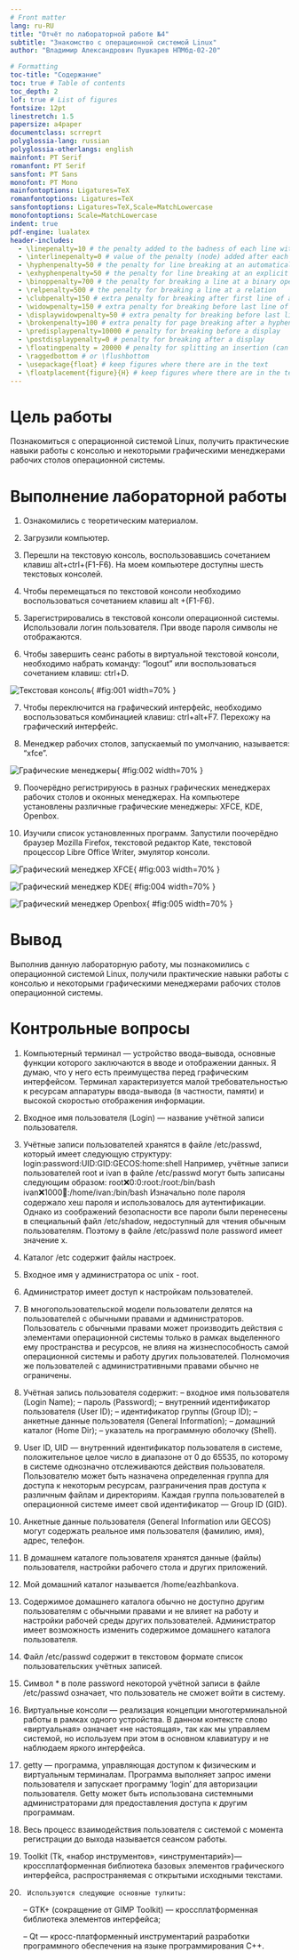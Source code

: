 ```yaml
---
# Front matter
lang: ru-RU
title: "Отчёт по лабораторной работе №4"
subtitle: "Знакомство с операционной системой Linux"
author: "Владимир Александрович Пушкарев НПМбд-02-20"

# Formatting
toc-title: "Содержание"
toc: true # Table of contents
toc_depth: 2
lof: true # List of figures
fontsize: 12pt
linestretch: 1.5
papersize: a4paper
documentclass: scrreprt
polyglossia-lang: russian
polyglossia-otherlangs: english
mainfont: PT Serif
romanfont: PT Serif
sansfont: PT Sans
monofont: PT Mono
mainfontoptions: Ligatures=TeX
romanfontoptions: Ligatures=TeX
sansfontoptions: Ligatures=TeX,Scale=MatchLowercase
monofontoptions: Scale=MatchLowercase
indent: true
pdf-engine: lualatex
header-includes:
  - \linepenalty=10 # the penalty added to the badness of each line within a paragraph (no associated penalty node) Increasing the value makes tex try to have fewer lines in the paragraph.
  - \interlinepenalty=0 # value of the penalty (node) added after each line of a paragraph.
  - \hyphenpenalty=50 # the penalty for line breaking at an automatically inserted hyphen
  - \exhyphenpenalty=50 # the penalty for line breaking at an explicit hyphen
  - \binoppenalty=700 # the penalty for breaking a line at a binary operator
  - \relpenalty=500 # the penalty for breaking a line at a relation
  - \clubpenalty=150 # extra penalty for breaking after first line of a paragraph
  - \widowpenalty=150 # extra penalty for breaking before last line of a paragraph
  - \displaywidowpenalty=50 # extra penalty for breaking before last line before a display math
  - \brokenpenalty=100 # extra penalty for page breaking after a hyphenated line
  - \predisplaypenalty=10000 # penalty for breaking before a display
  - \postdisplaypenalty=0 # penalty for breaking after a display
  - \floatingpenalty = 20000 # penalty for splitting an insertion (can only be split footnote in standard LaTeX)
  - \raggedbottom # or \flushbottom
  - \usepackage{float} # keep figures where there are in the text
  - \floatplacement{figure}{H} # keep figures where there are in the text
---
```


# Цель работы

Познакомиться с операционной системой Linux, получить практические навыки работы с консолью и некоторыми графическими менеджерами рабочих столов операционной системы.

# Выполнение лабораторной работы

1. Ознакомились с теоретическим материалом. 

2. Загрузили компьютер. 

3. Перешли на текстовую консоль, воспользовавшись сочетанием клавиш alt+ctrl+(F1-F6). На моем компьютере доступны шесть текстовых консолей.

4. Чтобы перемещаться по текстовой консоли необходимо воспользоваться сочетанием клавиш alt +(F1-F6).

5. Зарегистрировались в текстовой консоли операционной системы. Использовали логин пользователя. При вводе пароля символы не отображаются.

6. Чтобы завершить сеанс работы в виртуальной текстовой консоли, необходимо набрать команду: “logout” или воспользоваться сочетанием клавиш: ctrl+D.

![Текстовая консоль](image/01.png){ #fig:001 width=70% }

7. Чтобы переключится на графический интерфейс, необходимо воспользоваться комбинацией клавиш: ctrl+alt+F7. Перехожу на графический интерфейс.

8. Менеджер рабочих столов, запускаемый по умолчанию, называется: “xfce”.

![Графические менеджеры](image/02.png){ #fig:002 width=70% }

9. Поочерёдно регистрируюсь в разных графических менеджерах рабочих столов и оконных менеджерах. На компьютере установлены различные графические менеджеры:  XFCE, KDE, Openbox.

10. Изучили список установленных программ. Запустили поочерёдно браузер Mozilla Firefox, текстовой редактор Kate, текстовой процессор Libre Office Writer, эмулятор консоли.

![Графический менеджер XFCE](image/03.png){ #fig:003 width=70% }

![Графический менеджер KDE](image/04.png){ #fig:004 width=70% }

![Графический менеджер Openbox](image/05.png){ #fig:005 width=70% }

# Вывод

Выполнив данную лабораторную работу, мы познакомились с операционной системой Linux, получили практические навыки работы с консолью и некоторыми графическими менеджерами рабочих столов операционной системы.

# Контрольные вопросы

1. Компьютерный терминал — устройство ввода–вывода, основные функции которого заключаются в вводе и отображении данных. Я думаю, что у него есть преимущества перед графическим интерфейсом. Терминал характеризуется малой требовательностью к ресурсам аппаратуры ввода-вывода (в частности, памяти) и высокой скоростью отображения информации.

2. Входное имя пользователя (Login) — название учётной записи пользователя.

3. Учётные записи пользователей хранятся в файле /etc/passwd, который имеет следующую структуру:  login:password:UID:GID:GECOS:home:shell
Например, учётные записи пользователей root и ivan в файле /etc/passwd  могут быть записаны следующим образом:
root:x:0:0:root:/root:/bin/bash
ivan:x:1000:100::/home/ivan:/bin/bash
Изначально поле пароля содержало хеш пароля и использовалось для аутентификации. Однако из соображений безопасности все пароли были перенесены в специальный файл /etc/shadow, недоступный для чтения обычным пользователям. Поэтому в файле /etc/passwd поле password имеет значение x. 

4. Каталог /etc содержит файлы настроек.

5. Входное имя у администратора ос unix  - root.

6. Администратор имеет доступ к настройкам пользователей.

7. В многопользовательской модели пользователи делятся на пользователей с обычными правами и администраторов. Пользователь с обычными правами может производить действия с элементами операционной системы только в рамках выделенного ему пространства и ресурсов, не влияя на жизнеспособность самой операционной системы и работу других пользователей. Полномочия же пользователей с административными правами обычно не ограничены.

8. Учётная запись пользователя содержит:
	– входное имя пользователя (Login Name);
	– пароль (Password);
	– внутренний идентификатор пользователя (User ID);
	– идентификатор группы (Group ID);
	– анкетные данные пользователя (General Information);
	– домашний каталог (Home Dir);
	– указатель на программную оболочку (Shell).

9. User ID, UID  — внутренний идентификатор пользователя в системе, положительное целое число в диапазоне от 0 до 65535, по которому в системе однозначно отслеживаются действия пользователя.
Пользователю может быть назначена определенная группа для доступа к некоторым ресурсам, разграничения прав доступа к различным файлам и директориям. Каждая группа пользователей в операционной системе имеет свой идентификатор — Group ID (GID).

10. Анкетные данные пользователя (General Information или GECOS) могут содержать реальное имя пользователя (фамилию, имя), адрес, телефон.

11. В домашнем каталоге пользователя хранятся данные (файлы) пользователя, настройки рабочего стола и других приложений. 

12. Мой домашний каталог называется /home/eazhbankova.

13. Содержимое домашнего каталога обычно не доступно другим пользователям с обычными правами и не влияет на работу и настройки рабочей среды других пользователей. Администратор имеет возможность изменить содержимое домашнего каталога пользователя.

14. Файл  /etc/passwd  содержит в текстовом формате список пользовательских учётных записей.

15. Символ * в поле password некоторой учётной записи в файле /etc/passwd означает, что пользователь не сможет войти в систему.

16. Виртуальные консоли — реализация концепции многотерминальной работы в рамках одного устройства.
В данном контексте слово «виртуальная» означает «не настоящая», так как мы управляем системой, но используем при этом в основном клавиатуру и не наблюдаем яркого интерфейса.

17. getty — программа, управляющая доступом к физическим и виртуальным терминалам. Программа выполняет запрос имени пользователя и запускает программу ‘login’ для авторизации пользователя. Getty может быть использована системными администраторами для предоставления доступа к другим программам. 

18. Весь процесс взаимодействия пользователя с системой с момента регистрации до выхода называется сеансом работы.

19. Toolkit (Tk, «набор инструментов», «инструментарий»)— кроссплатформенная библиотека базовых элементов графического интерфейса, распространяемая с открытыми исходными текстами.

20.      Используются следующие основные тулкиты:
	– GTK+ (сокращение от GIMP Toolkit) — кроссплатформенная библиотека элементов интерфейса;
	
	– Qt — кросс-платформенный инструментарий разработки программного обеспечения на языке программирования C++.
